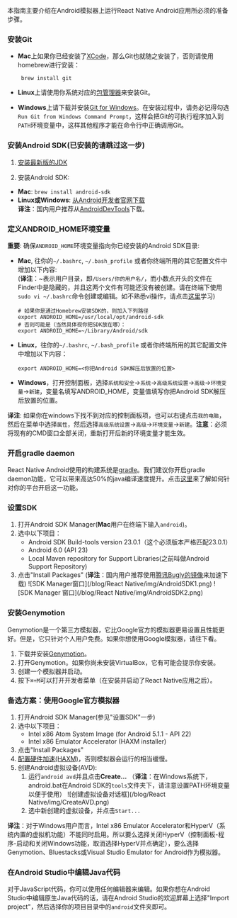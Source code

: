 本指南主要介绍在Android模拟器上运行React Native Android应用所必须的准备步骤。

### 安装Git

  - **Mac**上如果你已经安装了[XCode](https://developer.apple.com/xcode/)，那么Git也就随之安装了，否则请使用homebrew进行安装：

         brew install git

  - **Linux**上请使用你系统对应的[包管理器](https://git-scm.com/download/linux)来安装Git。

  - **Windows**上请下载并安装[Git for Windows](https://git-for-windows.github.io/)。在安装过程中，请务必记得勾选`Run Git from Windows Command Prompt`，这样会把Git的可执行程序加入到`PATH`环境变量中，这样其他程序才能在命令行中正确调用Git。 
  

### 安装Android SDK(已安装的请跳过这一步)

1. [安装最新版的JDK](http://www.oracle.com/technetwork/java/javase/downloads/jdk8-downloads-2133151.html)

2. 安装Android SDK: 
  - **Mac**: `brew install android-sdk`  
  - **Linux或Windows**: [从Android开发者官网下载](https://developer.android.com/sdk/installing/index.html)  
__译注__：国内用户推荐从[AndroidDevTools](http://androiddevtools.cn/)下载。

### 定义ANDROID_HOME环境变量

__重要__: 确保`ANDROID_HOME`环境变量指向你已经安装的Android SDK目录:

  - **Mac**, 往你的`~/.bashrc`, `~/.bash_profile` 或者你终端所用的其它配置文件中增加以下内容:  
 (__译注__：~表示用户目录，即`/Users/你的用户名/`，而小数点开头的文件在Finder中是隐藏的，并且这两个文件有可能还没有被创建。请在终端下使用`sudo vi ~/.bashrc`命令创建或编辑。如不熟悉vi操作，请点击[这里](http://www.eepw.com.cn/article/48018.htm)学习)  
	
        # 如果你是通过Homebrew安装SDK的，则加入下列路径
        export ANDROID_HOME=/usr/local/opt/android-sdk
        # 否则可能是（当然具体视你把SDK放在哪）：
        export ANDROID_HOME=~/Library/Android/sdk
  - **Linux**，往你的`~/.bashrc`, `~/.bash_profile` 或者你终端所用的其它配置文件中增加以下内容：

        export ANDROID_HOME=<你把Android SDK解压后放置的位置>

  - **Windows**，打开控制面板，选择`系统和安全`->`系统`->`高级系统设置`->`高级`->`环境变量`->`新建`，变量名填写ANDROID_HOME，变量值填写你把Android SDK解压后放置的位置。

__译注__: 如果你在windows下找不到对应的控制面板项，也可以右键点击`我的电脑`，然后在菜单中选择`属性`，然后选择`高级系统设置`->`高级`->`环境变量`->`新建`。__注意__：必须将现有的CMD窗口全部关闭，重新打开后新的环境变量才能生效。


### 开启gradle daemon

React Native Android使用的构建系统是[gradle](https://docs.gradle.org)。我们建议你开启gradle daemon功能，它可以带来高达50%的java编译速度提升。点击[这里](https://docs.gradle.org/2.9/userguide/gradle_daemon.html)来了解如何针对你的平台开启这一功能。


### 设置SDK

1. 打开Android SDK Manager(**Mac**用户在终端下输入`android`)。
2. 选中以下项目：
    * Android SDK Build-tools version 23.0.1（这个必须版本严格匹配23.0.1）
    * Android 6.0 (API 23)
    * Local Maven repository for Support Libraries(之前叫做Android Support Repository)
3. 点击"Install Packages"
 (__译注__：国内用户推荐使用[腾讯Bugly的镜像](http://android-mirror.bugly.qq.com:8080/include/usage.html)来加速下载) 
![SDK Manager窗口](/blog/React Native/img/AndroidSDK1.png) ![SDK Manager 窗口](/blog/React Native/img/AndroidSDK2.png)

### 安装Genymotion

Genymotion是一个第三方模拟器，它比Google官方的模拟器更易设置且性能更好。但是，它只针对个人用户免费。如果你想使用Google模拟器，请往下看。

1. 下载并安装[Genymotion](https://www.genymotion.com/)。
2. 打开Genymotion。如果你尚未安装VirtualBox，它有可能会提示你安装。
3. 创建一个模拟器并启动。
4. 按下`⌘+M`可以打开开发者菜单（在安装并启动了React Native应用之后）。

### 备选方案：使用Google官方模拟器

1. 打开Android SDK Manager(参见"设置SDK"一步)
2. 选中以下项目：
    * Intel x86 Atom System Image (for Android 5.1.1 - API 22)
    * Intel x86 Emulator Accelerator (HAXM installer)
3. 点击"Install Packages"
4. [配置硬件加速(HAXM)](http://developer.android.com/tools/devices/emulator.html#vm-mac)，否则模拟器会运行的相当缓慢。
5. 创建Android虚拟设备(AVD):
    1. 运行`android avd`并且点击**Create...**
    （__译注__：在Windows系统下，android.bat在Android SDK的`tools`文件夹下，请注意设置PATH环境变量以便于使用）
    ![创建虚拟设备对话框](/blog/React Native/img/CreateAVD.png)
    2. 选中新创建的虚拟设备，并点击`Start...`  

__译注__：对于Windows用户而言，Intel x86 Emulator Accelerator和HyperV（系统内置的虚拟机功能）不能同时启用。所以要么选择关闭HyperV（控制面板-程序-启动和关闭Windows功能，取消选择HyperV并点确定），要么选择Genymotion、Bluestacks或Visual Studio Emulator for Android作为模拟器。

### 在Android Studio中编辑Java代码

对于JavaScript代码，你可以使用任何编辑器来编辑。如果你想在Android Studio中编辑原生Java代码的话，请在Android Studio的欢迎屏幕上选择"Import project"，然后选择你的项目目录中的`android`文件夹即可。
